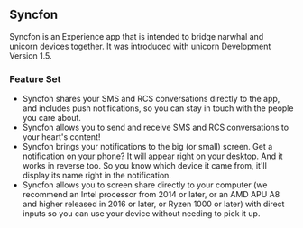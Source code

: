 ## Syncfon
Syncfon is an Experience app that is intended to bridge narwhal and unicorn devices together. It was introduced with unicorn Development Version 1.5.

### Feature Set
- Syncfon shares your SMS and RCS conversations directly to the app, and includes push notifications, so you can stay in touch with the people you care about. 
- Syncfon allows you to send and receive SMS and RCS conversations to your heart's content!
- Syncfon brings your notifications to the big (or small) screen. Get a notification on your phone? It will appear right on your desktop. And it works in reverse too. So you know which device it came from, it'll display its name right in the notification.
- Syncfon allows you to screen share directly to your computer (we recommend an Intel processor from 2014 or later, or an AMD APU A8 and higher released in 2016 or later, or Ryzen 1000 or later) with direct inputs so you can use your device without needing to pick it up.
